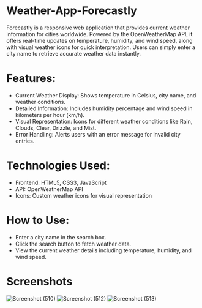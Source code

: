 # Weather-App-Forecastly
Forecastly is a responsive web application that provides current weather information for cities worldwide. Powered by the OpenWeatherMap API, it offers real-time updates on temperature, humidity, and wind speed, along with visual weather icons for quick interpretation. Users can simply enter a city name to retrieve accurate weather data instantly.

# Features:
- Current Weather Display: Shows temperature in Celsius, city name, and weather conditions.
- Detailed Information: Includes humidity percentage and wind speed in kilometers per hour (km/h).
- Visual Representation: Icons for different weather conditions like Rain, Clouds, Clear, Drizzle, and Mist.
- Error Handling: Alerts users with an error message for invalid city entries.
  
# Technologies Used:
- Frontend: HTML5, CSS3, JavaScript
- API: OpenWeatherMap API
- Icons: Custom weather icons for visual representation

# How to Use:
- Enter a city name in the search box.
- Click the search button to fetch weather data.
- View the current weather details including temperature, humidity, and wind speed.

# Screenshots
![Screenshot (510)](https://github.com/user-attachments/assets/18f73d1b-0ba4-4257-9b0d-61c1b3ddde99)
![Screenshot (512)](https://github.com/user-attachments/assets/b7655a5f-0853-4a27-951d-adb5dd834920)
![Screenshot (513)](https://github.com/user-attachments/assets/55f9087c-f89a-4801-a73b-b4481a642939)
